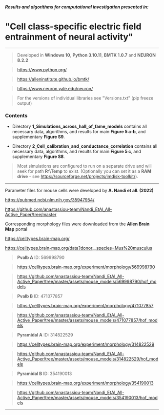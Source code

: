 #### *Results and algorithms for computational investigation presented in:*
# "Cell class-specific electric field entrainment of neural activity"
***
> Developed in **Windows 10**, **Python 3.10.11**, **BMTK 1.0.7** and **NEURON 8.2.2**

> https://www.python.org/

> https://alleninstitute.github.io/bmtk/

> https://www.neuron.yale.edu/neuron/

> For the versions of individual libraries see "Versions.txt" (pip freeze output)

### Contents

* Directory **1_Simulations_across_hall_of_fame_models** contains all necessary data, algorithms, and results for main **Figure 5 a-b**, and supplementary **Figure S9**.

* Directory **2_Cell_calibration_and_conductance_correlation** contains all necessary data, algorithms, and results for main **Figure 5 c**, and supplementary **Figure S8**.

> Most simulations are configured to run on a separate drive and will seek for path **R:\Temp** to exist. (Optionally you can set it as a **RAM drive** - see https://sourceforge.net/projects/imdisk-toolkit/).
***

Parameter files for mouse cells were developed by **A. Nandi et all. (2022)**

https://pubmed.ncbi.nlm.nih.gov/35947954/

https://github.com/anastassiou-team/Nandi_EtAl_All-Active_Paper/tree/master


Corresponding morphology files were downloaded from the **Allen Brain Map** portal

https://celltypes.brain-map.org/

https://celltypes.brain-map.org/data?donor__species=Mus%20musculus


> **Pvalb A** ID: 569998790

> https://celltypes.brain-map.org/experiment/morphology/569998790

> https://github.com/anastassiou-team/Nandi_EtAl_All-Active_Paper/tree/master/assets/mouse_models/569998790/hof_models


> **Pvalb B** ID: 471077857

> https://celltypes.brain-map.org/experiment/morphology/471077857

> https://github.com/anastassiou-team/Nandi_EtAl_All-Active_Paper/tree/master/assets/mouse_models/471077857/hof_models


> **Pyramidal A** ID: 314822529

> https://celltypes.brain-map.org/experiment/morphology/314822529

> https://github.com/anastassiou-team/Nandi_EtAl_All-Active_Paper/tree/master/assets/mouse_models/314822529/hof_models


> **Pyramidal B** ID: 354190013

> https://celltypes.brain-map.org/experiment/morphology/354190013

> https://github.com/anastassiou-team/Nandi_EtAl_All-Active_Paper/tree/master/assets/mouse_models/354190013/hof_models

***